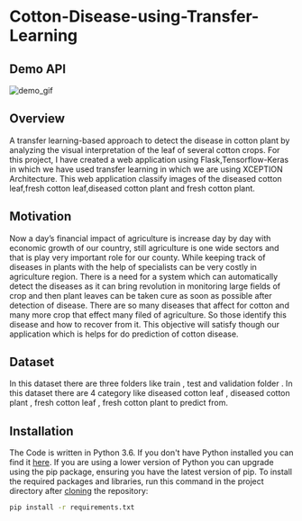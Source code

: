 # Cotton-Disease-using-Transfer-Learning

## Demo API
![demo_gif](https://user-images.githubusercontent.com/66901829/157964879-ac14c862-71ca-4299-b551-14ecac86f3b2.gif)


## Overview
A transfer learning-based approach to detect the disease in cotton plant by analyzing the visual interpretation of the leaf of several cotton crops. For this project, I have  created a web application using Flask,Tensorflow-Keras in which we have used transfer learning in which we are using XCEPTION Architecture. This web application classify images of the diseased cotton leaf,fresh cotton leaf,diseased cotton plant and fresh cotton plant.

## Motivation
Now a day’s financial impact of agriculture is increase day by day with economic growth of our country, still agriculture is one wide sectors and that is play very important role for our county. While keeping track of diseases in plants with the help of specialists can be very costly in agriculture region. There is a need for a system which can automatically detect the diseases as it can bring revolution in monitoring large fields of crop and then plant leaves can be taken cure as soon as possible after detection of disease. There are so many diseases that affect for cotton and many more crop that effect many filed of agriculture. So those identify this disease and how to recover from it. This objective will satisfy though our application which is helps for do prediction of cotton disease.

## Dataset
In this dataset there are three folders like train , test and validation folder . In this dataset there are 4 category like diseased cotton leaf , diseased cotton plant , fresh cotton leaf , fresh cotton plant to predict from.

## Installation
The Code is written in Python 3.6. If you don't have Python installed you can find it [here](https://www.python.org/downloads/). If you are using a lower version of Python you can upgrade using the pip package, ensuring you have the latest version of pip. To install the required packages and libraries, run this command in the project directory after [cloning](https://www.howtogeek.com/451360/how-to-clone-a-github-repository/) the repository:
```bash
pip install -r requirements.txt
```
